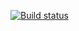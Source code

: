 [![Build status](https://ci.appveyor.com/api/projects/status/6gjyogkc8jk73yds?svg=true)](https://ci.appveyor.com/project/VladislavKolontaevskiy/rest)